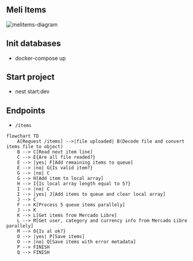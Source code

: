 ## Meli Items

![melitems-diagram](https://github.com/conradogonzalezmarlon/melitems/assets/148028657/8fec225c-26c5-44e0-aec5-39e5ed193423)


## Init databases
-  docker-compose up

## Start project
- nest start:dev

## Endpoints

- `/items`

```mermaid
flowchart TD
    A[Request /items] -->|file uploaded| B(Decode file and convert items file to object)
    B --> C[Read next item line]
    C --> E{Are all file readed?}
    E --> |yes| F[Add remaining items to queue]
    E --> |no| G{Is valid item?}
    G --> |no| C
    G --> H[Add item to local array]
    H --> I{Is local array length equal to 5?}
    I --> |no| C
    I --> |yes| J[Add items to queue and clear local array]
    J --> C
    F --> K[Process 5 queue items parallely]
    J --> K
    K --> L[Get items from Mercado Libre]
    L --> M[Get user, category and currency info from Mercado Libre parallely]
    M --> O{Is al ok?}
    O --> |yes| P[Save items]
    O --> |no| Q[Save items with error metadata]
    P --> FINISH
    Q --> FINISH
```
